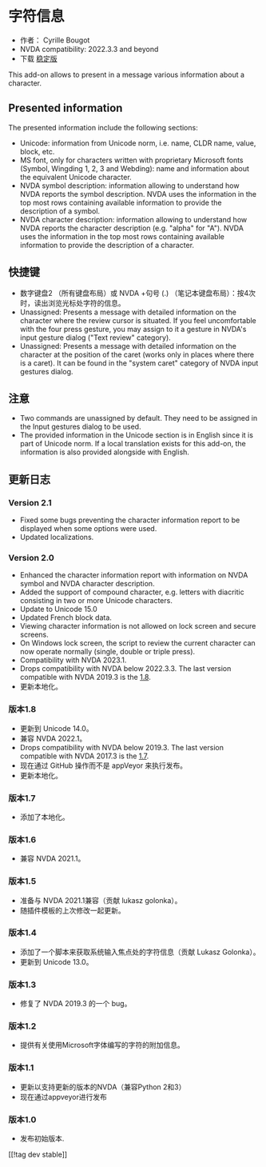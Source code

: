 # 字符信息 #

* 作者： Cyrille Bougot
* NVDA compatibility: 2022.3.3 and beyond
* 下载 [稳定版][1]

This add-on allows to present in a message various information about a
character.

## Presented information

The presented information include the following sections:

* Unicode: information from Unicode norm, i.e. name, CLDR name, value,
  block, etc.
* MS font, only for characters written with proprietary Microsoft fonts
  (Symbol, Wingding 1, 2, 3 and Webding): name and information about the
  equivalent Unicode character.
* NVDA symbol description: information allowing to understand how NVDA
  reports the symbol description. NVDA uses the information in the top most
  rows containing available information to provide the description of a
  symbol.
* NVDA character description: information allowing to understand how NVDA
  reports the character description (e.g. "alpha" for "A"). NVDA uses the
  information in the top most rows containing available information to
  provide the description of a character.


## 快捷键

* 数字键盘2 （所有键盘布局）或 NVDA +句号 (.) （笔记本键盘布局）：按4次时，读出浏览光标处字符的信息。
* Unassigned: Presents a message with detailed information on the character
  where the review cursor is situated. If you feel uncomfortable with the
  four press gesture, you may assign to it a gesture in NVDA's input gesture
  dialog ("Text review" category).
* Unassigned: Presents a message with detailed information on the character
  at the position of the caret (works only in places where there is a
  caret). It can be found in the "system caret" category of NVDA input
  gestures dialog.

## 注意

* Two commands are unassigned by default. They need to be assigned in the
  Input gestures dialog to be used.
* The provided information in the Unicode section is in English since it is
  part of Unicode norm. If a local translation exists for this add-on, the
  information is also provided alongside with English.


## 更新日志

### Version 2.1

* Fixed some bugs preventing the character information report to be
  displayed when some options were used.
* Updated localizations.

### Version 2.0


* Enhanced the character information report with information on NVDA symbol
  and NVDA character description.
* Added the support of compound character, e.g. letters with diacritic
  consisting in two or more Unicode characters.
* Update to Unicode 15.0
* Updated French block data.
* Viewing character information is not allowed on lock screen and secure
  screens.
* On Windows lock screen, the script to review the current character can now
  operate normally (single, double or triple press).
* Compatibility with NVDA 2023.1.
* Drops compatibility with NVDA below 2022.3.3. The last version compatible
  with NVDA 2019.3 is the [1.8][downloadVersion1.8].
* 更新本地化。

### 版本1.8

* 更新到 Unicode 14.0。
* 兼容 NVDA 2022.1。
* Drops compatibility with NVDA below 2019.3. The last version compatible
  with NVDA 2017.3 is the [1.7][downloadVersion1.7].
* 现在通过 GitHub 操作而不是 appVeyor 来执行发布。
* 更新本地化。

### 版本1.7

* 添加了本地化。

### 版本1.6

* 兼容 NVDA 2021.1。

### 版本1.5

* 准备与 NVDA 2021.1兼容（贡献 lukasz golonka）。
* 随插件模板的上次修改一起更新。

### 版本1.4

* 添加了一个脚本来获取系统输入焦点处的字符信息（贡献 Lukasz Golonka）。
* 更新到 Unicode 13.0。

### 版本1.3

* 修复了 NVDA 2019.3 的一个 bug。


### 版本1.2

* 提供有关使用Microsoft字体编写的字符的附加信息。


### 版本1.1

* 更新以支持更新的版本的NVDA（兼容Python 2和3）
* 现在通过appveyor进行发布


### 版本1.0

* 发布初始版本.

[[!tag dev stable]]

[1]: https://addons.nvda-project.org/files/get.php?file=charInfo

[downloadVersion1.7]:
https://github.com/CyrilleB79/charInfo/releases/download/V1.7/charInfo-1.7.nvda-addon

[downloadVersion1.8]:
https://github.com/CyrilleB79/charInfo/releases/download/V1.8/charInfo-1.8.nvda-addon
